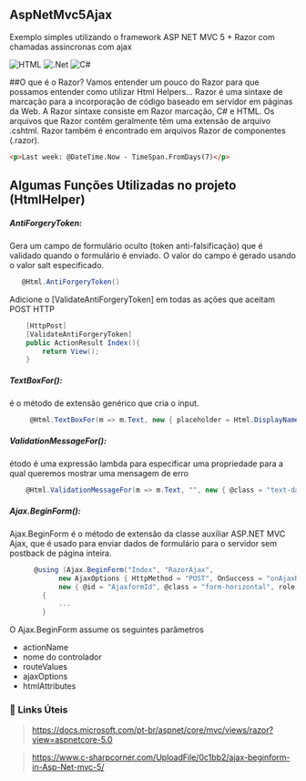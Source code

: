## AspNetMvc5Ajax
Exemplo simples utilizando o framework ASP NET MVC 5 + Razor com chamadas assincronas com ajax

<img alt="HTML" src="https://img.shields.io/badge/HTML5-E34F26?style=for-the-badge&logo=html5&logoColor=white">&nbsp;<img alt=".Net" src="https://img.shields.io/badge/.NET-5C2D91?style=for-the-badge&logo=dot-net&logoColor=white">&nbsp;<img alt="C#" src="https://img.shields.io/badge/C%23-239120?style=for-the-badge&logo=c-sharp&logoColor=white">&nbsp;

##O que é o Razor?
Vamos entender um pouco do Razor para que possamos entender como utilizar Html Helpers...
Razor é uma sintaxe de marcação para a incorporação de código baseado em servidor em páginas da Web. A Razor sintaxe consiste em Razor marcação, C# e HTML. Os arquivos que Razor contêm geralmente têm uma extensão de arquivo .cshtml. Razor também é encontrado em arquivos Razor de componentes (.razor).

~~~html
<p>Last week: @DateTime.Now - TimeSpan.FromDays(7)</p>
~~~

## Algumas Funções Utilizadas no projeto (HtmlHelper)

<h5>AntiForgeryToken:</h5> Gera um campo de formulário oculto (token anti-falsificação) que é validado quando o formulário é enviado. O valor do campo é gerado usando o valor salt especificado.

~~~C#
   @Html.AntiForgeryToken()
~~~

Adicione o [ValidateAntiForgeryToken] em todas as ações que aceitam POST HTTP
~~~C#
    [HttpPost]
    [ValidateAntiForgeryToken]
    public ActionResult Index(){
        return View();
    }
~~~

<h5>TextBoxFor():</h5>é o método de extensão genérico que cria o input.

~~~C#
     @Html.TextBoxFor(m => m.Text, new { placeholder = Html.DisplayNameFor(m => m.Text), @class = "form-control" })
~~~

<h5>ValidationMessageFor():</h5>
étodo é uma expressão lambda para especificar uma propriedade para a qual queremos mostrar uma mensagem de erro

~~~C#
    @Html.ValidationMessageFor(m => m.Text, "", new { @class = "text-danger custom-danger" })
~~~

<h5>Ajax.BeginForm():</h5>
    Ajax.BeginForm é o método de extensão da  classe auxiliar ASP.NET MVC Ajax, que é usado para enviar dados de formulário para o servidor sem postback de página inteira.

~~~C#
      @using (Ajax.BeginForm("Index", "RazorAjax", 
            new AjaxOptions { HttpMethod = "POST", OnSuccess = "onAjaxRequestSuccess" },
            new { @id = "AjaxformId", @class = "form-horizontal", role = "form" })) 
        {
            ...
        }
~~~

O Ajax.BeginForm assume os seguintes parâmetros
- actionName
- nome do controlador
- routeValues
- ajaxOptions
- htmlAttributes

### :link: Links Úteis
> https://docs.microsoft.com/pt-br/aspnet/core/mvc/views/razor?view=aspnetcore-5.0

> https://www.c-sharpcorner.com/UploadFile/0c1bb2/ajax-beginform-in-Asp-Net-mvc-5/
